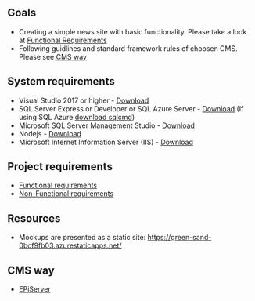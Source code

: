 ## Goals

* Creating a simple news site with basic functionality. Please take a look at [Functional Requirements](#project-requirements)
* Following guidlines and standard framework rules of choosen CMS. Please see [CMS way](#cms-way)

## System requirements

* Visual Studio 2017 or higher - [Download](https://visualstudio.microsoft.com/downloads/)
* SQL Server Express or Developer or SQL Azure Server - [Download](https://www.microsoft.com/en-us/sql-server/sql-server-downloads) (If using SQL Azure [download sqlcmd](https://docs.microsoft.com/en-us/sql/tools/sqlcmd-utility?view=sql-server-2017))
* Microsoft SQL Server Management Studio - [Download](https://docs.microsoft.com/en-us/sql/ssms/download-sql-server-management-studio-ssms?view=sql-server-ver15)
* Nodejs - [Download](https://nodejs.org/en/download/)
* Microsoft Internet Information Server (IIS) - [Download](https://www.iis.net/downloads)

## Project requirements

* [Functional requirements](docs/FunctionalRequirements.md)
* [Non-Functional requirements](docs/NonFunctionalRequirements.md)

## Resources

* Mockups are presented as a static site: https://green-sand-0bcf9fb03.azurestaticapps.net/

## CMS way

* [EPiServer](docs/cms/EpiServer.md)